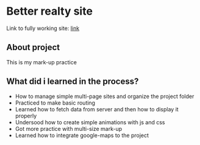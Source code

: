 # Better realty site

Link to fully working site: [link](https://kazapanama.github.io/Better-Realty/)

## About project

This is my mark-up practice 

## What did i learned in the process?

- How to manage simple multi-page sites and organize the project folder
- Practiced to make basic routing 
- Learned how to fetch data from server and then how to display it properly
- Undersood how to create simple animations with js and css
- Got more practice with multi-size mark-up
- Learned how to integrate google-maps to the project
